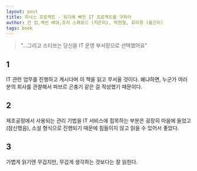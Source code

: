 ```yaml
---
layout: post
title: 피닉스 프로젝트 - 위기에 빠진 IT 프로젝트를 구하라
author: 진 킴,케빈 베어,조지 스패포드 (지은이), 박현철, 류미경 (옮긴이)
tags: book
---
```


> "...그리고 스티브는 당신을 IT 운영 부서장으로 선택했어요"

## 1

IT 관련 업무를 진행하고 계시다며 이 책을 읽고 무서울 것이다. 왜냐하면, 누군가 여러분의 회사를 관찰해서 파브르 곤충기 같은 걸 작성했기 때문이다.

## 2

제조공정에서 사용되는 관리 기법을 IT 서비스에 접목하는 부분은 굉장히 마음에 들었고(참신했음), 소설 형식으로 진행되기 때문에 힘들이지 않고 읽을 수 있어서 좋았다.

## 3

가볍게 읽기엔 무겁지만, 무겁게 생각하는 것보다는 잘 읽힌다.
